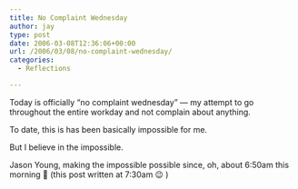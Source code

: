 ```yaml
---
title: No Complaint Wednesday
author: jay
type: post
date: 2006-03-08T12:36:06+00:00
url: /2006/03/08/no-complaint-wednesday/
categories:
  - Reflections

---
```

Today is officially “no complaint wednesday” — my attempt to go throughout the entire workday and not complain about anything.

To date, this is has been basically impossible for me.

But I believe in the impossible.

Jason Young, making the impossible possible since, oh, about 6:50am this morning 🙂 (this post written at 7:30am 😉 )